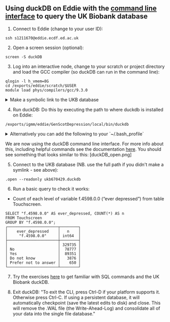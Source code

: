 ## Using duckDB on Eddie with the [command line interface](https://duckdb.org/docs/api/cli.html) to query the UK Biobank database

1. Connect to Eddie (change to your user ID):
```
ssh s1211670@eddie.ecdf.ed.ac.uk
```

2. Open a screen session (optional):
```
screen -S duckDB
```

3. Log into an interactive node, change to your scratch or project directory and load the GCC compiler (so duckDB can run in the command line):
```
qlogin -l h_vmem=8G
cd /exports/eddie/scratch/$USER
module load phys/compilers/gcc/9.3.0
```

<details>
  <summary>Make a symbolic link to the UKB database</summary>

More info about symlinks [here](https://linuxize.com/post/how-to-create-symbolic-links-in-linux-using-the-ln-command/).
```
ln -s /exports/igmm/eddie/GenScotDepression/data/ukb/phenotypes/fields/2022-11-phenotypes-ukb670429-v0.7.1/ukb670429.duckdb ukb670429.duckdb
```
A symlink is now saved in your current directory, so you can now use `ukb670429.duckdb` instead of typing `/exports/igmm/eddie/GenScotDepression/data/ukb/phenotypes/fields/2022-11-phenotypes-ukb670429-v0.7.1/ukb670429.duckdb` when you are working from within this current directory.
</details>

4. Run duckDB:
Do this by executing the path to where duckdb is installed on Eddie:
```
/exports/igmm/eddie/GenScotDepression/local/bin/duckdb
```

<details>
  <summary>Alternatively you can add the following to your `~/.bash_profile`</summary>

```
export PATH=$PATH:/exports/igmm/eddie/GenScotDepression/local/bin/
```
This then allows duckdb to run by simply executing `duckdb` rather than typing the long path. NB. `.bash_profile` is run everytime you log into Eddie.
</details>

We are now using the duckDB command line interface. For more info about this, including helpful commands see the documentation [here](https://duckdb.org/docs/api/cli.html). You should see something that looks similar to this:
[duckDB_open.png]

5. Connect to the UKB database (NB. use the full path if you didn't make a symlink - see above):
```
.open --readonly ukb670429.duckdb
```

6. Run a basic query to check it works:
* Count of each level of variable f.4598.0.0 (“ever depressed”) from table Touchscreen.
```
SELECT "f.4598.0.0" AS ever_depressed, COUNT(*) AS n
FROM Touchscreen
GROUP BY "f.4598.0.0";
┌──────────────────────┬────────┐
│    ever_depressed    │   n    │
│     "f.4598.0.0"     │ int64  │
├──────────────────────┼────────┤
│                      │ 329735 │
│ No                   │  78777 │
│ Yes                  │  89351 │
│ Do not know          │   3876 │
│ Prefer not to answer │    650 │
└──────────────────────┴────────┘
```

7. Try the exercises [here](exercises.md) to get familiar with SQL commands and the UK Biobank duckDB.

8. Exit duckDB:
"To exit the CLI, press Ctrl-D if your platform supports it. Otherwise press Ctrl-C. If using a persistent database, it will automatically checkpoint (save the latest edits to disk) and close. This will remove the .WAL file (the Write-Ahead-Log) and consolidate all of your data into the single file database."


